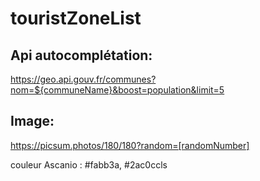 # touristZoneList

## Api autocomplétation:
https://geo.api.gouv.fr/communes?nom=${communeName}&boost=population&limit=5

## Image:
https://picsum.photos/180/180?random=[randomNumber]

couleur Ascanio : #fabb3a, #2ac0ccls